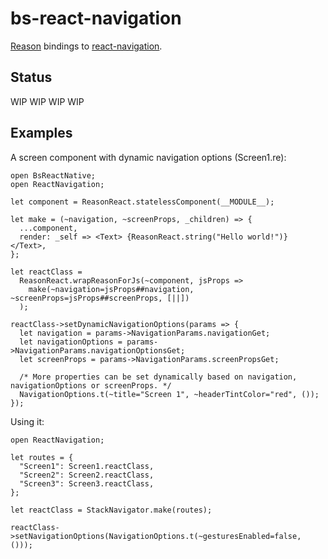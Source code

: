 # bs-react-navigation

[Reason](https://reasonml.github.io) bindings to [react-navigation](https://github.com/react-navigation/react-navigation).

## Status

WIP WIP WIP WIP

## Examples

A screen component with dynamic navigation options (Screen1.re):

```reason
open BsReactNative;
open ReactNavigation;

let component = ReasonReact.statelessComponent(__MODULE__);

let make = (~navigation, ~screenProps, _children) => {
  ...component,
  render: _self => <Text> {ReasonReact.string("Hello world!")} </Text>,
};

let reactClass =
  ReasonReact.wrapReasonForJs(~component, jsProps =>
    make(~navigation=jsProps##navigation, ~screenProps=jsProps##screenProps, [||])
  );

reactClass->setDynamicNavigationOptions(params => {
  let navigation = params->NavigationParams.navigationGet;
  let navigationOptions = params->NavigationParams.navigationOptionsGet;
  let screenProps = params->NavigationParams.screenPropsGet;

  /* More properties can be set dynamically based on navigation, navigationOptions or screenProps. */
  NavigationOptions.t(~title="Screen 1", ~headerTintColor="red", ());
});
```

Using it:

```reason
open ReactNavigation;

let routes = {
  "Screen1": Screen1.reactClass,
  "Screen2": Screen2.reactClass,
  "Screen3": Screen3.reactClass,
};

let reactClass = StackNavigator.make(routes);

reactClass->setNavigationOptions(NavigationOptions.t(~gesturesEnabled=false, ()));
```
